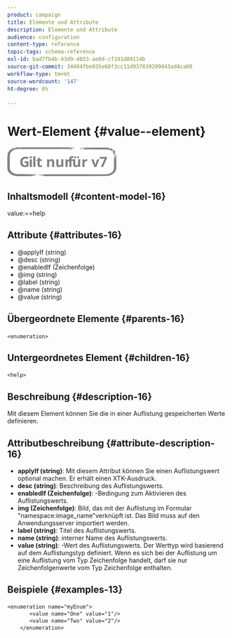 ```yaml
---
product: campaign
title: Elemente und Attribute
description: Elemente und Attribute
audience: configuration
content-type: reference
topic-tags: schema-reference
exl-id: bad7fb4b-43d9-4033-ae0d-cf191d89114b
source-git-commit: 34404fbe935e68f3cc11d937839209443ad4ca60
workflow-type: tm+mt
source-wordcount: '147'
ht-degree: 6%

---
```


# Wert-Element {#value--element}

![](../../../assets/v7-only.svg)

## Inhaltsmodell {#content-model-16}

value:==help

## Attribute {#attributes-16}

* @applyIf (string)
* @desc (string)
* @enabledIf (Zeichenfolge)
* @img (string)
* @label (string)
* @name (string)
* @value (string)

## Übergeordnete Elemente {#parents-16}

`<enumeration>`

## Untergeordnetes Element {#children-16}

`<help>`

## Beschreibung {#description-16}

Mit diesem Element können Sie die in einer Auflistung gespeicherten Werte definieren.

## Attributbeschreibung {#attribute-description-16}

* **applyIf (string)**: Mit diesem Attribut können Sie einen Auflistungswert optional machen. Er erhält einen XTK-Ausdruck.
* **desc (string)**: Beschreibung des Auflistungswerts.
* **enabledIf (Zeichenfolge)**: -Bedingung zum Aktivieren des Auflistungswerts.
* **img (Zeichenfolge)**: Bild, das mit der Auflistung im Formular &quot;namespace:image_name&quot;verknüpft ist. Das Bild muss auf den Anwendungsserver importiert werden.
* **label (string)**: Titel des Auflistungswerts.
* **name (string)**: interner Name des Auflistungswerts.
* **value (string)**: -Wert des Auflistungswerts. Der Werttyp wird basierend auf dem Auflistungstyp definiert. Wenn es sich bei der Auflistung um eine Auflistung vom Typ Zeichenfolge handelt, darf sie nur Zeichenfolgenwerte vom Typ Zeichenfolge enthalten.

## Beispiele {#examples-13}

```
<enumeration name="myEnum">
       <value name="One" value="1"/>
       <value name="Two" value="2"/>
    </enumeration>
```
